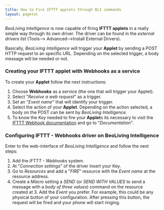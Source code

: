 ```yaml
---
title: How to Fire IFTTT applets through BLI commands
layout: pagetoc
---
```


_BeoLiving Intelligence_ is now capable of firing **IFTTT applets** in a really simple way through its own driver. The driver can be found in the _external drivers list_ (Tools--> Advanced-->Install External Drivers).

Basically, _BeoLiving Intelligence_ will trigger your **Applet** by sending a POST HTTP request to an specific URL. Depending on the selected trigger, a body message will be needed or not.

### Creating your IFTTT applet with Webhooks as a service

To create your **Applet** follow the next instructions: 

1. Choose **Webhooks** as a service (the one that will trigger your Applet).
1. Select "_Receive a web request_" as a trigger.
1. Set an "_Event name_" that will identify your trigger.
1. Select the action of your **Applet**. Depending on the action selected, a body on the POST can be sent by _BeoLiving Intelligence_.
1. To know the _Key_ needed to fire your **Applet**s its necessary to visit the [IFTTT Webhook documentation](https://ifttt.com/maker_webhooks) and 
go to "_Documentation_".


### Configuring IFTTT - Webhooks driver on BeoLiving Intelligence

Enter to the web-interface of _BeoLiving Intelligence_ and follow the next steps:

1. Add the _IFTTT - Webhooks_ system.
1. At "_Connection settings_" of the driver insert your Key.
1. Go to _Resources_ and add a "_FIRE_" resource with the _Event name_ at the resource address. 
1. Create a _Macro_ setting a _SEND_ (or _SEND WITH VALUES_ to send a message with a _body of three values_) command on the resource created at 3. Add the _Event_ you prefer. For example, this could be any physical button of your configuration. After pressing this button, the request will be fired and your phone will start ringing.
